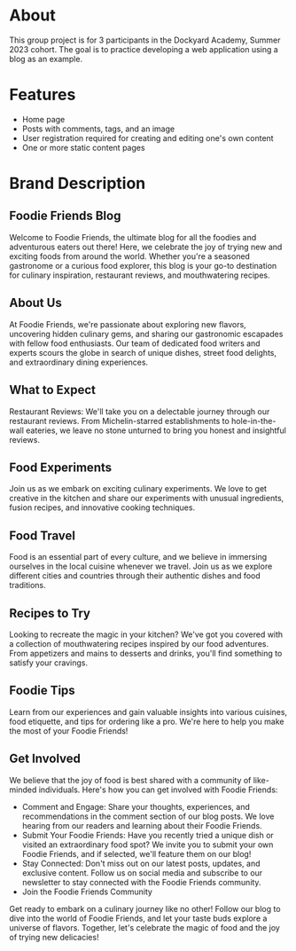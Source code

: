 # About
This group project is for 3 participants in the Dockyard Academy, Summer 2023 cohort. The goal is to practice developing a web application using a blog as an example.

# Features
* Home page
* Posts with comments, tags, and an image
* User registration required for creating and editing one's own content
* One or more static content pages

# Brand Description
## Foodie Friends Blog
Welcome to Foodie Friends, the ultimate blog for all the foodies and adventurous eaters out there! Here, we celebrate the joy of trying new and exciting foods from around the world. Whether you're a seasoned gastronome or a curious food explorer, this blog is your go-to destination for culinary inspiration, restaurant reviews, and mouthwatering recipes.

## About Us
At Foodie Friends, we're passionate about exploring new flavors, uncovering hidden culinary gems, and sharing our gastronomic escapades with fellow food enthusiasts. Our team of dedicated food writers and experts scours the globe in search of unique dishes, street food delights, and extraordinary dining experiences.

## What to Expect
Restaurant Reviews: We'll take you on a delectable journey through our restaurant reviews. From Michelin-starred establishments to hole-in-the-wall eateries, we leave no stone unturned to bring you honest and insightful reviews.

## Food Experiments
Join us as we embark on exciting culinary experiments. We love to get creative in the kitchen and share our experiments with unusual ingredients, fusion recipes, and innovative cooking techniques.

## Food Travel
Food is an essential part of every culture, and we believe in immersing ourselves in the local cuisine whenever we travel. Join us as we explore different cities and countries through their authentic dishes and food traditions.

## Recipes to Try
Looking to recreate the magic in your kitchen? We've got you covered with a collection of mouthwatering recipes inspired by our food adventures. From appetizers and mains to desserts and drinks, you'll find something to satisfy your cravings.

## Foodie Tips
Learn from our experiences and gain valuable insights into various cuisines, food etiquette, and tips for ordering like a pro. We're here to help you make the most of your Foodie Friends!

## Get Involved
We believe that the joy of food is best shared with a community of like-minded individuals. Here's how you can get involved with Foodie Friends:

* Comment and Engage: Share your thoughts, experiences, and recommendations in the comment section of our blog posts. We love hearing from our readers and learning about their Foodie Friends.
* Submit Your Foodie Friends: Have you recently tried a unique dish or visited an extraordinary food spot? We invite you to submit your own Foodie Friends, and if selected, we'll feature them on our blog!
* Stay Connected: Don't miss out on our latest posts, updates, and exclusive content. Follow us on social media and subscribe to our newsletter to stay connected with the Foodie Friends community.
* Join the Foodie Friends Community

Get ready to embark on a culinary journey like no other! Follow our blog to dive into the world of Foodie Friends, and let your taste buds explore a universe of flavors. Together, let's celebrate the magic of food and the joy of trying new delicacies!